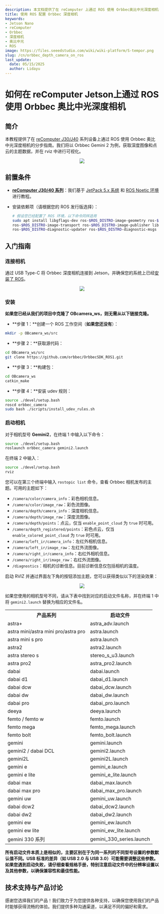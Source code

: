 ```yaml
---
description: 本文档提供了在 reComputer 上通过 ROS 使用 Orbbec奥比中光深度相机的分步指南。
title: 使用 ROS 配置 Orbbec 深度相机
keywords:
- Jetson Nano
- reComputer
- Orbbec
- 深度相机
- 奥比中光
- ROS
image: https://files.seeedstudio.com/wiki/wiki-platform/S-tempor.png
slug: /cn/orbbec_depth_camera_on_ros
last_update:
  date: 05/15/2025
  author: Lidayu
---
```


# 如何在 reComputer Jetson上通过 ROS 使用 Orbbec 奥比中光深度相机

## 简介
本教程提供了在 [reComputer J30/J40](https://www.seeedstudio.com/reComputer-J4012-p-5586.html) 系列设备上通过 ROS 使用 Orbbec 奥比中光深度相机的分步指南。我们将以 Orbbec Gemini 2 为例，获取深度图像和点云的主题数据，并在 rviz 中进行可视化。

<div align="center">
    <img width={700} 
     src="https://files.seeedstudio.com/wiki/reComputer-Jetson/A608/recomputerj4012.jpg" />
</div>

## 前置条件
- __[reComputer J30/40 系列](https://www.seeedstudio.com/reComputer-J4012-p-5586.html)__：我们基于 [JetPack 5.x 系统](/reComputer_J4012_Flash_Jetpack) 和 [ROS Noetic 环境](/installing_ros1) 进行教程。

- 安装依赖项（请根据您的 ROS 发行版选择）：
  
  ```bash
  # 假设您已经配置了 ROS 环境，以下命令同样适用
  sudo apt install libgflags-dev ros-$ROS_DISTRO-image-geometry ros-$ROS_DISTRO-camera-info-manager \
  ros-$ROS_DISTRO-image-transport ros-$ROS_DISTRO-image-publisher libgoogle-glog-dev libusb-1.0-0-dev libeigen3-dev \
  ros-$ROS_DISTRO-diagnostic-updater ros-$ROS_DISTRO-diagnostic-msgs libdw-dev
  ```

## 入门指南
### 连接相机
通过 USB Type-C 将 Orbbec 深度相机连接到 Jetson，并确保您的系统上已经[安装了 ROS](/installing_ros1)。

<div align="center">
      <img width={700} 
      src="https://i.imgur.com/0gAng8s.jpg" />
  </div>

### 安装
**如果您已经从我们的项目中克隆了 OBcamera_ws，则无需从以下链接克隆。**

- **步骤 1：**创建一个 ROS 工作空间（**如果您还没有**）：

```bash
mkdir -p OBcamera_ws/src
```

- **步骤 2：**获取源代码：

```bash
cd OBcamera_ws/src
git clone https://github.com/orbbec/OrbbecSDK_ROS1.git
```

- **步骤 3：**构建包：

```bash
cd OBcamera_ws
catkin_make
```

- **步骤 4：**安装 udev 规则：

```bash
source ./devel/setup.bash
roscd orbbec_camera
sudo bash ./scripts/install_udev_rules.sh
```

### 启动相机

对于相机型号 **Gemini2**，在终端 1 中输入以下命令：

```bash
source ./devel/setup.bash
roslaunch orbbec_camera gemini2.launch
```

在终端 2 中输入：

```bash
source ./devel/setup.bash
rviz
```

您可以在第三个终端中输入 `rostopic list` 命令，查看 Orbbec 相机发布的主题。可用的主题如下：

- `/camera/color/camera_info`：彩色相机信息。
- `/camera/color/image_raw`：彩色流图像。
- `/camera/depth/camera_info`：深度相机信息。
- `/camera/depth/image_raw`：深度流图像。
- `/camera/depth/points`：点云，仅当 `enable_point_cloud` 为 `true` 时可用。
- `/camera/depth_registered/points`：彩色点云，仅当 `enable_colored_point_cloud` 为 `true` 时可用。
- `/camera/left_ir/camera_info`：左红外相机信息。
- `/camera/left_ir/image_raw`：左红外流图像。
- `/camera/right_ir/camera_info`：右红外相机信息。
- `/camera/right_ir/image_raw`：右红外流图像。
- `/diagnostics`：相机的诊断信息。目前诊断信息仅包括相机的温度。

启动 RVIZ 并通过界面左下角的按钮添加主题，您可以获得类似以下的渲染效果：
<div align="center">
      <img width={700} 
      src="https://i.imgur.com/7jmfnZ4.png" />
  </div>

如果您使用的相机型号不同，请从下表中找到对应的启动文件名称，并在终端 1 中将 `gemini2.launch` 替换为相应的文件名。

<table>
  <tr>
    <th>产品系列</th>
    <th>启动文件</th>
  </tr>
  <tr>
    <td>astra+</td>
    <td>astra_adv.launch</td>
  </tr>
  <tr>
    <td>astra mini/astra mini pro/astra pro</td>
    <td>astra.launch</td>
  </tr>
  <tr>
    <td>astra mini s pro</td>
    <td>astra.launch</td>
  </tr>
  <tr>
    <td>astra2</td>
    <td>astra2.launch</td>
  </tr>
  <tr>
    <td>astra stereo s</td>
    <td>stereo_s_u3.launch</td>
  </tr>
  <tr>
    <td>astra pro2</td>
    <td>astra_pro2.launch</td>
  </tr>
  <tr>
    <td>dabai</td>
    <td>dabai.launch</td>
  </tr>
  <tr>
    <td>dabai d1</td>
    <td>dabai_d1.launch</td>
  </tr>
  <tr>
    <td>dabai dcw</td>
    <td>dabai_dcw.launch</td>
  </tr>
  <tr>
    <td>dabai dw</td>
    <td>dabai_dw.launch</td>
  </tr>
  <tr>
    <td>dabai pro</td>
    <td>dabai_pro.launch</td>
  </tr>
  <tr>
    <td>deeya</td>
    <td>deeya.launch</td>
  </tr>
  <tr>
    <td>femto / femto w</td>
    <td>femto.launch</td>
  </tr>
  <tr>
    <td>femto mega</td>
    <td>femto_mega.launch</td>
  </tr>
  <tr>
    <td>femto bolt</td>
    <td>femto_bolt.launch</td>
  </tr>
  <tr>
    <td>gemini</td>
    <td>gemini.launch</td>
  </tr>
  <tr>
    <td>gemini2 / dabai DCL</td>
    <td>gemini2.launch</td>
  </tr>
  <tr>
    <td>gemini2L</td>
    <td>gemini2L.launch</td>
  </tr>
  <tr>
    <td>gemini e</td>
    <td>gemini_e.launch</td>
  </tr>
  <tr>
    <td>gemini e lite</td>
    <td>gemini_e_lite.launch</td>
  </tr>
  <tr>
    <td>dabai max</td>
    <td>dabai_max.launch</td>
  </tr>
  <tr>
    <td>dabai max pro</td>
    <td>dabai_max_pro.launch</td>
  </tr>
  <tr>
    <td>gemini uw</td>
    <td>gemini_uw.launch</td>
  </tr>
  <tr>
    <td>dabai dcw2</td>
    <td>dabai_dcw2.launch</td>
  </tr>
  <tr>
    <td>dabai dw2</td>
    <td>dabai_dw2.launch</td>
  </tr>
  <tr>
    <td>gemini ew</td>
    <td>gemini_ew.launch</td>
  </tr>
  <tr>
    <td>gemini ew lite</td>
    <td>gemini_ew_lite.launch</td>
  </tr>
  <tr>
    <td>gemini 330 系列</td>
    <td>gemini_330_series.launch</td>
  </tr>
</table>

**所有启动文件本质上是相似的，主要区别在于为同一系列的不同型号设置的参数默认值不同。USB 标准的差异（如 USB 2.0 与 USB 3.0）可能需要调整这些参数。如果您遇到启动失败，请仔细查看规格手册，特别注意启动文件中的分辨率设置以及其他参数，以确保兼容性和最佳性能。**

## 技术支持与产品讨论

感谢您选择我们的产品！我们致力于为您提供各种支持，以确保您使用我们的产品时能够获得流畅的体验。我们提供多种沟通渠道，以满足不同的偏好和需求。

<div class="button_tech_support_container">
<a href="https://forum.seeedstudio.com/" class="button_forum"></a> 
<a href="https://www.seeedstudio.com/contacts" class="button_email"></a>
</div>

<div class="button_tech_support_container">
<a href="https://discord.gg/eWkprNDMU7" class="button_discord"></a> 
<a href="https://github.com/Seeed-Studio/wiki-documents/discussions/69" class="button_discussion"></a>
</div>